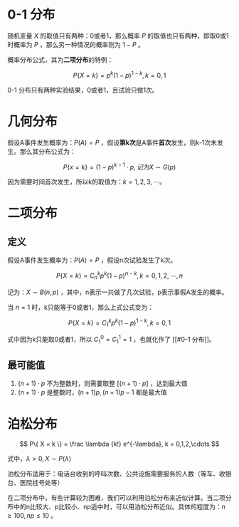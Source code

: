# 0-1 分布

随机变量 $X$ 的取值只有两种：0或者1，那么概率 $P$ 的取值也只有两种，即取0或1时概率为 $P$ ，那么另一种情况的概率则为 $1-P$ 。

概率分布公式，其为**二项分布**的特例：

$$
P\{ X = k \} = p^k (1-p)^{1-k}, k=0,1
$$

0-1 分布只有两种实验结果，0或者1，且试验只做1次。

# 几何分布

假设A事件发生概率为：$P(A) = P$ ，假设**第k次**是A事件**首次**发生，则k-1次未发生。那么其分布公式为：

$$
P\{ x=k\} = (1-p)^{k-1} \cdot p, 记为 X \sim G (p)
$$

因为需要时间首次发生，所以k的取值为：$k=1,2,3, \cdots$。

# 二项分布

## 定义

假设A事件发生概率为：$P(A) = P$ ，假设n次试验发生了k次。

$$
P\{ X = k \} = C_n^k p^k (1-p)^{n-k}, k = 0,1,2,\cdots,n
$$

记为：$X \sim B(n,p)$ ，其中，n表示一共做了几次试验，p表示事假A发生的概率。

当 $n=1$ 时，k只能等于0或者1，那么上式公式变为：

$$
P\{ X = k \} = C_1^k p^k (1-p)^{1-k}, k=0,1
$$

式中因为k只能取0或者1，所以 $C_1^0 = C_1^1 = 1$ ，也就化作了 [[#0-1 分布]]。

## 最可能值

1. $(n+1) \cdot p$ 不为整数时，则需要取整 $[(n+1) \cdot p]$ ，达到最大值
2.  $(n+1) \cdot p$ 是整数时，$(n+1)p, (n+1)p -1$ 都是最大值

# 泊松分布

$$
P\{ X = k \} = \frac \lambda {k!} e^{-\lambda}, k = 0,1,2,\cdots
$$

式中，$\lambda > 0, X \sim P(\lambda)$

泊松分布适用于：电话台收到的呼叫次数、公共设施需要服务的人数（等车、收银台、医院挂号处等）

在二项分布中，有些计算较为困难，我们可以利用泊松分布来近似计算。当二项分布中的n比较大、p比较小、np适中时，可以用泊松分布近似。具体的程度为：$n \ge 100, np \le 10$ 。

